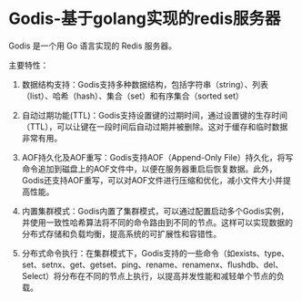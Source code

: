 # Godis-基于golang实现的redis服务器

Godis 是一个用 Go 语言实现的 Redis 服务器。

主要特性：

1. 数据结构支持：Godis支持多种数据结构，包括字符串（string）、列表（list）、哈希（hash）、集合（set）和有序集合（sorted set）

2. 自动过期功能(TTL)：Godis支持设置键的过期时间，通过设置键的生存时间（TTL），可以让键在一段时间后自动过期并被删除。这对于缓存和临时数据非常有用。

3. AOF持久化及AOF重写：Godis支持AOF（Append-Only File）持久化，将写命令追加到磁盘上的AOF文件中，以便在服务器重启后恢复数据。此外，Godis还支持AOF重写，可以对AOF文件进行压缩和优化，减小文件大小并提高性能。

4. 内置集群模式：Godis内置了集群模式，可以通过配置启动多个Godis实例，并使用一致性哈希算法将不同的命令路由到不同的节点。这样可以实现数据的分布式存储和负载均衡，提高系统的可扩展性和容错性。

5. 分布式命令执行：在集群模式下，Godis支持的一些命令（如exists、type、set、setnx、get、getset、ping、rename、renamenx、flushdb、del、Select）将分布在不同的节点上执行，以提高并发性能和减轻单个节点的负载。